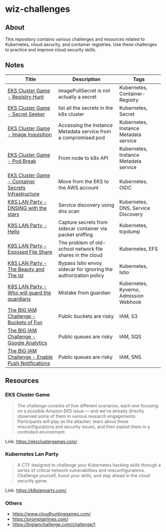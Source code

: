 # wiz-challenges

## About

This repository contains various challenges and resources related to Kubernetes, cloud security, and container registries. Use these challenges to practice and improve cloud security skills.

## Notes

| Title                                                                                                                                                                                 | Description                                                      | Tags                                   |
| ------------------------------------------------------------------------------------------------------------------------------------------------------------------------------------- | ---------------------------------------------------------------- | -------------------------------------- |
| [EKS Cluster Game - Registry Hunt](notes/EKS%20Cluster%20Game%20-%20Registry%20Hunt.md)                                                                                               | imagePullSecret is not actually a secret                         | Kubernetes, Container-Registry         |
| [EKS Cluster Game - Secret Seeker](notes/EKS%20Cluster%20Game%20-%20Secret%20Seeker.md)                                                                                               | list all the secrets in the k8s cluster                          | Kubernetes, Secret                     |
| [EKS Cluster Game - Image Inquisition](./notes/EKS%20Cluster%20Game%20-%20Image%20Inquisition.md)                                                                                     | Accessing the Instance Metadata service from a compromised pod   | Kubernetes, Instance Metadata service  |
| [EKS Cluster Game - Pod Break](./notes/EKS%20Cluster%20Game%20-%20Pod%20Break.md)                                                                                                     | From node to k8s API                                             | Kubernetes, Instance Metadata service  |
| [EKS Cluster Game - Container Secrets Infrastructure](https://github.com/timyiu478/wiz-challenges/blob/main/notes/EKS%20Cluster%20Game%20-%20Container%20Secrets%20Infrastructure.md) | Move from the EKS to the AWS account                             | Kubernetes, OIDC                       |
| [K8S LAN Party - DNSING with the stars](notes/K8S%20LAN%20Party%20-%20DNSING%20with%20the%20stars.md)                                                                                 | Service discovery using dns scan                                 | Kubernetes, DNS, Service Discovery     |
| [K8S LAN Party - Hello](notes/K8S%20LAN%20Party%20-%20Hello.md)                                                                                                                       | Capture secrets from sidecar container via packet sniffing       | Kubernetes, tcpdump                    |
| [K8S LAN Party - Exposed File Share ](notes/K8S%20LAN%20Party%20-%20Exposed%20File%20Share.md)                                                                                        | The problem of old-school network file shares in the cloud       | Kubernetes, EFS                        |
| [K8S LAN Party - The Beauty and The Ist](notes/K8S%20LAN%20Party%20-%20The%20Beauty%20and%20The%20Ist.md)                                                                             | Bypass Istio envoy sidecar for ignoring the authorization policy | Kubernetes, Istio                      |
| [K8S LAN Party - Who will guard the guardians](notes/K8S%20LAN%20Party%20-%20Who%20will%20guard%20the%20guardians.md)                                                                 | Mistake from guardian                                            | Kubernetes, Kyverno, Admission Webhook |
| [The BIG IAM Challenge - Buckets of Fun](notes/The%20BIG%20IAM%20Challenge%20-%20Buckets%20of%20Fun.md)                                                                               | Public buckets are risky                                         | IAM, S3                                |
| [The BIG IAM Challenge - Google Analytics](notes/The%20BIG%20IAM%20Challenge%20-%20Google%20Analytics.md)                                                                             | Public queues are risky                                          | IAM, SQS                               |
| [The BIG IAM Challenge - Enable Push Notifications](notes/The%20BIG%20IAM%20Challenge%20-%20Google%20Analytics.md)                                                                    | Public queues are risky                                          | IAM, SNS                               |


## Resources

### EKS Cluster Game

> The challenge consists of five different scenarios, each one focusing on a possible Amazon EKS issue — and we’ve already directly observed some of them in various research engagements. Participants will play as the attacker, learn about these misconfigurations and security issues, and then exploit them in a controlled environment.

Link: https://eksclustergames.com/

### Kubernetes Lan Party

> A CTF designed to challenge your Kubernetes hacking skills through a series of critical network vulnerabilities and misconfigurations. Challenge yourself, boost your skills, and stay ahead in the cloud security game.

Link: https://k8slanparty.com/

### Others

- https://www.cloudhuntinggames.com/
- https://promptairlines.com/
- https://bigiamchallenge.com/challenge/1
